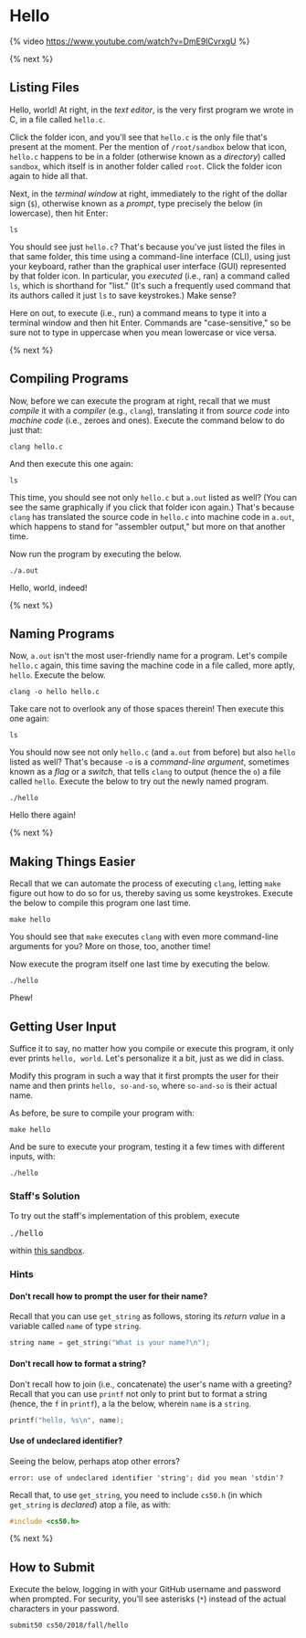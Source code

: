 # Hello

{% video https://www.youtube.com/watch?v=DmE9lCvrxgU %}

{% next %}

## Listing Files

Hello, world! At right, in the *text editor*, is the very first program we wrote in C, in a file called `hello.c`. 

Click the folder icon, and you'll see that `hello.c` is the only file that's present at the moment. Per the mention of `/root/sandbox` below that icon, `hello.c` happens to be in a folder (otherwise known as a *directory*) called `sandbox`, which itself is in another folder called `root`. Click the folder icon again to hide all that.

Next, in the *terminal window* at right, immediately to the right of the dollar sign (`$`), otherwise known as a *prompt*, type precisely the below (in lowercase), then hit Enter:

```
ls
```

You should see just `hello.c`? That's because you've just listed the files in that same folder, this time using a command-line interface (CLI), using just your keyboard, rather than the graphical user interface (GUI) represented by that folder icon. In particular, you *executed* (i.e., ran) a command called `ls`, which is shorthand for "list." (It's such a frequently used command that its authors called it just `ls` to save keystrokes.) Make sense?

Here on out, to execute (i.e., run) a command means to type it into a terminal window and then hit Enter. Commands are "case-sensitive," so be sure not to type in uppercase when you mean lowercase or vice versa.

{% next %}

## Compiling Programs

Now, before we can execute the program at right, recall that we must *compile* it with a *compiler* (e.g., `clang`), translating it from *source code* into *machine code* (i.e., zeroes and ones). Execute the command below to do just that:

```
clang hello.c
```

And then execute this one again:

```
ls
```

This time, you should see not only `hello.c` but `a.out` listed as well? (You can see the same graphically if you click that folder icon again.) That's because `clang` has translated the source code in `hello.c` into machine code in `a.out`, which happens to stand for "assembler output," but more on that another time.

Now run the program by executing the below.

```
./a.out
```

Hello, world, indeed!

{% next %}

## Naming Programs

Now, `a.out` isn't the most user-friendly name for a program. Let's compile `hello.c` again, this time saving the machine code in a file called, more aptly, `hello`. Execute the below.

```
clang -o hello hello.c
```

Take care not to overlook any of those spaces therein! Then execute this one again:

```
ls
```

You should now see not only `hello.c` (and `a.out` from before) but also `hello` listed as well? That's because `-o` is a *command-line argument*, sometimes known as a *flag* or a *switch*, that tells `clang` to output (hence the `o`) a file called `hello`. Execute the below to try out the newly named program.

```
./hello
```

Hello there again!

{% next %}

## Making Things Easier

Recall that we can automate the process of executing `clang`, letting `make` figure out how to do so for us, thereby saving us some keystrokes. Execute the below to compile this program one last time.

```
make hello
```

You should see that `make` executes `clang` with even more command-line arguments for you? More on those, too, another time!

Now execute the program itself one last time by executing the below.

```
./hello
```

Phew!

## Getting User Input

Suffice it to say, no matter how you compile or execute this program, it only ever prints `hello, world`. Let's personalize it a bit, just as we did in class.

Modify this program in such a way that it first prompts the user for their name and then prints `hello, so-and-so`, where `so-and-so` is their actual name.

As before, be sure to compile your program with:

```
make hello
```

And be sure to execute your program, testing it a few times with different inputs, with:

```
./hello
```

### Staff's Solution

To try out the staff's implementation of this problem, execute

<pre>
./hello
</pre>

within <a href="https://sandbox.cs50.io/0c8ebcaa-ca6e-45fa-bff2-043e5e6d83ec">this sandbox</a>.

### Hints

#### Don't recall how to prompt the user for their name?

Recall that you can use `get_string` as follows, storing its *return value* in a variable called `name` of type `string`.

```c
string name = get_string("What is your name?\n");
```

#### Don't recall how to format a string?

Don't recall how to join (i.e., concatenate) the user's name with a greeting? Recall that you can use `printf` not only to print but to format a string (hence, the `f` in `printf`), a la the below, wherein `name` is a `string`.

```c
printf("hello, %s\n", name);
```

#### Use of undeclared identifier?

Seeing the below, perhaps atop other errors?

```
error: use of undeclared identifier 'string'; did you mean 'stdin'?
```

Recall that, to use `get_string`, you need to include `cs50.h` (in which `get_string` is *declared*) atop a file, as with:

```c
#include <cs50.h>
```

{% next %}

## How to Submit

Execute the below, logging in with your GitHub username and password when prompted. For security, you'll see asterisks (`*`) instead of the actual characters in your password.

```
submit50 cs50/2018/fall/hello
```

